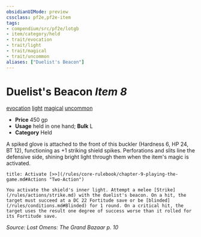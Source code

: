 ```yaml
---
obsidianUIMode: preview
cssclass: pf2e,pf2e-item
tags:
- compendium/src/pf2e/lotgb
- item/category/held
- trait/evocation
- trait/light
- trait/magical
- trait/uncommon
aliases: ["Duelist's Beacon"]
---
```

# Duelist's Beacon *Item 8*  
[evocation](/rules/traits/evocation.md)  [light](/rules/traits/light.md)  [magical](/rules/traits/magical.md)  [uncommon](/rules/traits/uncommon.md)  

- **Price** 450 gp
- **Usage** held in one hand; **Bulk** L
- **Category** Held

A spiked glove is attached to the front of this buckler (Hardness 6, HP 24, BT 12), functioning as +1 striking shield spikes. Perforations and slits line the defensive side, shining bright light through them when the item's magic is activated.

```ad-embed-ability
title: Activate [>>](/rules/core-rulebook/chapter-9-playing-the-game.md#Actions "Two-Action")

You activate the shield's inner light. Attempt a melee [Strike](/rules/actions/strike.md) with the duelist's beacon. On a hit, the target must succeed at a DC 22 Fortitude save or be [blinded](/rules/conditions.md#Blinded) for 1 round. On a critical hit, the target uses the result one degree of success worse than it rolled for its Fortitude save.
```

*Source: Lost Omens: The Grand Bazaar p. 10*